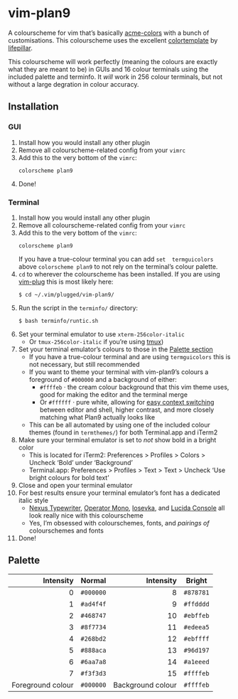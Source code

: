 # vim-plan9

A colourscheme for vim that’s basically [acme-colors][acme-colors] 
with a bunch of customisations. This colourscheme uses the 
excellent [colortemplate][colortemplate] by 
[lifepillar][lifepillar].

This colourscheme will work perfectly (meaning the colours are 
exactly what they are meant to be) in GUIs and 16 colour terminals 
using the included palette and terminfo. It *will* work in 256 
colour terminals, but not without a large degration in colour 
accuracy.

## Installation

### GUI

1. Install how you would install any other plugin
1. Remove all colourscheme-related config from your `vimrc`
1. Add this to the very bottom of the `vimrc`:
   ```
   colorscheme plan9
   ```
1. Done!

### Terminal

1. Install how you would install any other plugin
1. Remove all colourscheme-related config from your `vimrc`
1. Add this to the very bottom of the `vimrc`:
   ```
   colorscheme plan9
   ```
   If you have a true-colour terminal you can add `set 
   termguicolors` above `colorscheme plan9` to not rely on the 
   terminal’s colour palette.
1. `cd` to wherever the colourscheme has been installed. If you 
   are using [vim-plug][vim-plug] this is most likely here:
   ```
   $ cd ~/.vim/plugged/vim-plan9/
   ```
1. Run the script in the `terminfo/` directory:
   ```
   $ bash terminfo/runtic.sh
   ```
1. Set your terminal emulator to use `xterm-256color-italic`
   - Or `tmux-256color-italic` if you’re using [tmux][tmux])
1. Set your terminal emulator’s colours to those in the [Palette 
section][palettesec]
   - If you have a true-colour terminal and are using 
     `termguicolors` this is not necessary, but still recommended
   - If you want to theme your terminal with vim-plan9’s colours a 
     foreground of `#000000` and a background of either:
     - `#ffffeb` · the cream colour background that this vim theme 
       uses, good for making the editor and the terminal merge
     - Or `#ffffff` · pure white, allowing for [easy context 
       switching][cdm] between editor and shell, higher contrast, 
       and more closely matching what Plan9 actually looks like
   - This can be all automated by using one of the included colour 
     themes (found in `termthemes/`) for both Terminal.app and 
     iTerm2
1. Make sure your terminal emulator is set to *not* show bold in a 
bright color
   - This is located for iTerm2: Preferences > Profiles > Colors > 
     Uncheck ‘Bold’ under ‘Background’
   - Terminal.app: Preferences > Profiles > Text > Text > Uncheck 
     ‘Use bright colours for bold text’
1. Close and open your terminal emulator
1. For best results ensure your terminal emulator’s font has a 
dedicated italic style
   - [Nexus Typewriter][nexus], [Operator Mono][operator], 
     [Iosevka][iosevka], and [Lucida Console][lucida] all look 
     really nice with this colourscheme
   - Yes, I’m obsessed with colourschemes, fonts, and *pairings 
     of* colourschemes and fonts
1. Done!

## Palette

| Intensity         | Normal    | Intensity         | Bright    |
| --:               | --        | --:               | --        |
| 0                 | `#000000` | 8                 | `#878781` |
| 1                 | `#ad4f4f` | 9                 | `#ffdddd` |
| 2                 | `#468747` | 10                | `#ebffeb` |
| 3                 | `#8f7734` | 11                | `#edeea5` |
| 4                 | `#268bd2` | 12                | `#ebffff` |
| 5                 | `#888aca` | 13                | `#96d197` |
| 6                 | `#6aa7a8` | 14                | `#a1eeed` |
| 7                 | `#f3f3d3` | 15                | `#ffffeb` |
| Foreground colour | `#000000` | Background colour | `#ffffeb` |

<!-- Link references -->

[acme-colors]: https://github.com/plan9-for-vimspace/acme-colors
[colortemplate]: https://github.com/lifepillar/vim-colortemplate
[lifepillar]: https://github.com/lifepillar
[vim-plug]: https://github.com/junegunn/vim-plug
[tmux]: https://github.com/tmux/tmux/wiki
[palettesec]: https://github.com/arzg/vim-plan9#palette
[cdm]: https://en.wikipedia.org/wiki/Context-dependent_memory
[nexus]: https://www.fontshop.com/families/ff-nexus-typewriter
[operator]: https://www.typography.com/fonts/operator/overview/
[iosevka]: https://be5invis.github.io/Iosevka/
[lucida]: https://lucidafonts.com/collections/monospaced
